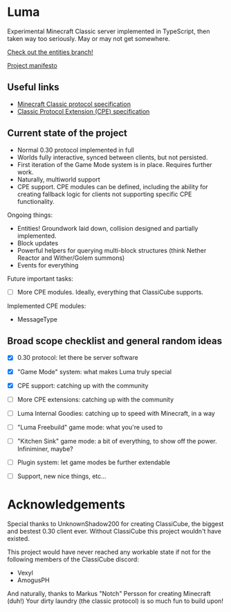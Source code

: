 # Luma
Experimental Minecraft Classic server implemented in TypeScript, then taken way too seriously. May or may not get somewhere.

[Check out the entities branch!](https://github.com/AntonPetrochenko/Luma/tree/entities)

[Project manifesto](MANIFESTO.md)

## Useful links

- [Minecraft Classic protocol specification](https://wiki.vg/Classic_Protocol)
- [Classic Protocol Extension (CPE) specification](https://wiki.vg/Classic_Protocol_Extension)

## Current state of the project
- Normal 0.30 protocol implemented in full
- Worlds fully interactive, synced between clients, but not persisted.
- First iteration of the Game Mode system is in place. Requires further work.
- Naturally, multiworld support
- CPE support. CPE modules can be defined, including the ability for creating fallback logic for clients not supporting specific CPE functionality.

Ongoing things:
- Entities! Groundwork laid down, collision designed and partially implemented.
- Block updates
- Powerful helpers for querying multi-block structures (think Nether Reactor and Wither/Golem summons)
- Events for everything

Future important tasks:
- [ ] More CPE modules. Ideally, everything that ClassiCube supports.

Implemented CPE modules:
- MessageType

## Broad scope checklist and general random ideas
- [x] 0.30 protocol: let there be server software
- [x] "Game Mode" system: what makes Luma truly special
- [x] CPE support: catching up with the community
- [ ] More CPE extensions: catching up with the community
- [ ] Luma Internal Goodies: catching up to speed with Minecraft, in a way
- [ ] "Luma Freebuild" game mode: what you're used to
- [ ] "Kitchen Sink" game mode: a bit of everything, to show off the power. Infiniminer, maybe?
- [ ] Plugin system: let game modes be further extendable
- [ ] Support, new nice things, etc...


# Acknowledgements
Special thanks to UnknownShadow200 for creating ClassiCube, the biggest and bestest 0.30 client ever. Without ClassiCube this project wouldn't have existed.

This project would have never reached any workable state if not for the following members of the ClassiCube discord:
- Vexyl
- AmogusPH

And naturally, thanks to Markus "Notch" Persson for creating Minecraft (duh!)
Your dirty laundry (the classic protocol) is so much fun to build upon!
